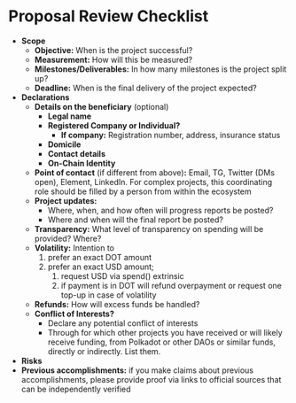 # Proposal Review Checklist

- **Scope**
    - **Objective:** When is the project successful?
    - **Measurement:** How will this be measured?
    - **Milestones/Deliverables:** In how many milestones is the project split up?
    - **Deadline:** When is the final delivery of the project expected?
- **Declarations**
    - **Details on the beneficiary** (optional)
        - **Legal name**
        - **Registered Company or Individual?**
            - **If company:** Registration number, address, insurance status
        - **Domicile**
        - **Contact details**
        - **On-Chain Identity**
    - **Point of contact** (if different from above)**:** Email, TG, Twitter (DMs open), Element, LinkedIn. For complex projects, this coordinating role should be filled by a person from within the ecosystem
    - **Project updates:**
        - Where, when, and how often will progress reports be posted?
        - Where and when will the final report be posted?
    - **Transparency:** What level of transparency on spending will be provided? Where?
    - **Volatility:** Intention to
        1. prefer an exact DOT amount
        2. prefer an exact USD amount;
            1. request USD via spend() extrinsic
            2. if payment is in DOT will refund overpayment or request one top-up in case of volatility
    - **Refunds:** How will excess funds be handled?
    - **Conflict of Interests?**
        - Declare any potential conflict of interests
        - Through for which other projects you have received or will likely receive funding, from Polkadot or other DAOs or similar funds, directly or indirectly. List them.
- **Risks**
- **Previous accomplishments:** if you make claims about previous accomplishments, please provide proof via links to official sources that can be independently verified


